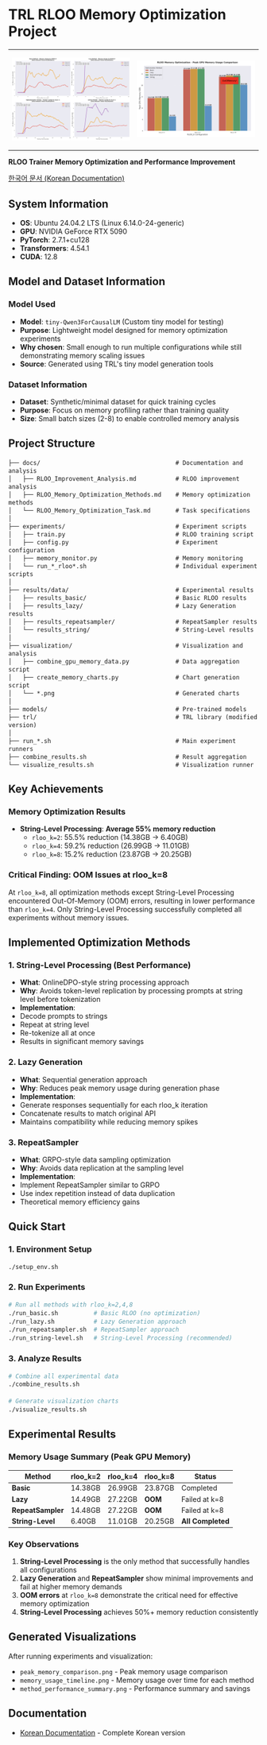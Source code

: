 # TRL RLOO Memory Optimization Project

<table>
<tr>
<td width="50%">

![Memory Usage Trends](rloo_individual_ultra_smooth.png)

</td>
<td width="50%">

![Peak Memory Comparison](image.png)

</td>
</tr>
</table>

**RLOO Trainer Memory Optimization and Performance Improvement**

[한국어 문서 (Korean Documentation)](docs/README_ko.md)

## System Information

- **OS**: Ubuntu 24.04.2 LTS (Linux 6.14.0-24-generic)
- **GPU**: NVIDIA GeForce RTX 5090
- **PyTorch**: 2.7.1+cu128
- **Transformers**: 4.54.1
- **CUDA**: 12.8

## Model and Dataset Information

### Model Used
- **Model**: `tiny-Qwen3ForCausalLM` (Custom tiny model for testing)
- **Purpose**: Lightweight model designed for memory optimization experiments
- **Why chosen**: Small enough to run multiple configurations while still demonstrating memory scaling issues
- **Source**: Generated using TRL's tiny model generation tools

### Dataset Information
- **Dataset**: Synthetic/minimal dataset for quick training cycles
- **Purpose**: Focus on memory profiling rather than training quality
- **Size**: Small batch sizes (2-8) to enable controlled memory analysis

## Project Structure

```
├── docs/                                      # Documentation and analysis
│   ├── RLOO_Improvement_Analysis.md           # RLOO improvement analysis
│   ├── RLOO_Memory_Optimization_Methods.md    # Memory optimization methods
│   └── RLOO_Memory_Optimization_Task.md       # Task specifications
│
├── experiments/                               # Experiment scripts
│   ├── train.py                               # RLOO training script
│   ├── config.py                              # Experiment configuration
│   ├── memory_monitor.py                      # Memory monitoring
│   └── run_*_rloo*.sh                         # Individual experiment scripts
│
├── results/data/                              # Experimental results
│   ├── results_basic/                         # Basic RLOO results
│   ├── results_lazy/                          # Lazy Generation results
│   ├── results_repeatsampler/                 # RepeatSampler results
│   └── results_string/                        # String-Level results
│
├── visualization/                             # Visualization and analysis
│   ├── combine_gpu_memory_data.py             # Data aggregation script
│   ├── create_memory_charts.py                # Chart generation script
│   └── *.png                                  # Generated charts
│
├── models/                                    # Pre-trained models
├── trl/                                       # TRL library (modified version)
│
├── run_*.sh                                   # Main experiment runners
├── combine_results.sh                         # Result aggregation
└── visualize_results.sh                       # Visualization runner
```

## Key Achievements

### Memory Optimization Results
- **String-Level Processing**: **Average 55% memory reduction**
  - `rloo_k=2`: 55.5% reduction (14.38GB → 6.40GB)
  - `rloo_k=4`: 59.2% reduction (26.99GB → 11.01GB)
  - `rloo_k=8`: 15.2% reduction (23.87GB → 20.25GB)

### Critical Finding: OOM Issues at rloo_k=8
At `rloo_k=8`, all optimization methods except String-Level Processing encountered Out-Of-Memory (OOM) errors, resulting in lower performance than `rloo_k=4`. Only String-Level Processing successfully completed all experiments without memory issues.

## Implemented Optimization Methods

### 1. String-Level Processing (Best Performance)
- **What**: OnlineDPO-style string processing approach
- **Why**: Avoids token-level replication by processing prompts at string level before tokenization
- **Implementation**: 
- Decode prompts to strings
- Repeat at string level
- Re-tokenize all at once
- Results in significant memory savings

### 2. Lazy Generation
- **What**: Sequential generation approach
- **Why**: Reduces peak memory usage during generation phase
- **Implementation**:
- Generate responses sequentially for each rloo_k iteration
- Concatenate results to match original API
- Maintains compatibility while reducing memory spikes

### 3. RepeatSampler
- **What**: GRPO-style data sampling optimization
- **Why**: Avoids data replication at the sampling level
- **Implementation**:
- Implement RepeatSampler similar to GRPO
- Use index repetition instead of data duplication
- Theoretical memory efficiency gains

## Quick Start

### 1. Environment Setup
```bash
./setup_env.sh
```

### 2. Run Experiments
```bash
# Run all methods with rloo_k=2,4,8
./run_basic.sh          # Basic RLOO (no optimization)
./run_lazy.sh           # Lazy Generation approach
./run_repeatsampler.sh  # RepeatSampler approach  
./run_string-level.sh   # String-Level Processing (recommended)
```

### 3. Analyze Results
```bash
# Combine all experimental data
./combine_results.sh

# Generate visualization charts
./visualize_results.sh
```

## Experimental Results

### Memory Usage Summary (Peak GPU Memory)

| Method | rloo_k=2 | rloo_k=4 | rloo_k=8 | Status |
|--------|----------|----------|----------|---------|
| **Basic** | 14.38GB | 26.99GB | 23.87GB | Completed |
| **Lazy** | 14.49GB | 27.22GB | **OOM** | Failed at k=8 |
| **RepeatSampler** | 14.48GB | 27.22GB | **OOM** | Failed at k=8 |
| **String-Level** | 6.40GB | 11.01GB | 20.25GB | **All Completed** |

### Key Observations

1. **String-Level Processing** is the only method that successfully handles all configurations
2. **Lazy Generation** and **RepeatSampler** show minimal improvements and fail at higher memory demands
3. **OOM errors** at `rloo_k=8` demonstrate the critical need for effective memory optimization
4. **String-Level Processing** achieves 50%+ memory reduction consistently

## Generated Visualizations

After running experiments and visualization:
- `peak_memory_comparison.png` - Peak memory usage comparison
- `memory_usage_timeline.png` - Memory usage over time for each method
- `method_performance_summary.png` - Performance summary and savings

## Documentation

- [Korean Documentation](docs/README_ko.md) - Complete Korean version

